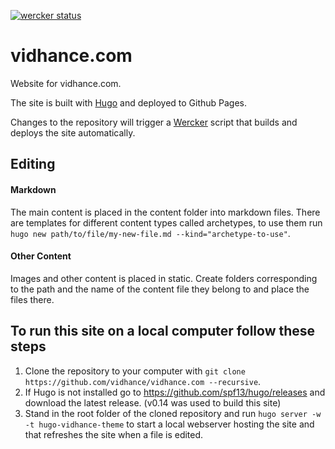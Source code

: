 [![wercker status](https://app.wercker.com/status/f82582583dfb4c8cff11cf3e407fcaba/m "wercker status")](https://app.wercker.com/project/bykey/f82582583dfb4c8cff11cf3e407fcaba)

# vidhance.com
Website for vidhance.com.

The site is built with [Hugo](http://gohugo.io/) and deployed to Github Pages.

Changes to the repository will trigger a [Wercker](http://wercker.com/) script that builds and deploys the site automatically.

## Editing
#### Markdown
The main content is placed in the content folder into markdown files.
There are templates for different content types called archetypes, to use them run ```hugo new path/to/file/my-new-file.md --kind="archetype-to-use"```.
#### Other Content
Images and other content is placed in static. Create folders corresponding to the path and the name of the content file they belong to and place the files there.

## To run this site on a local computer follow these steps

1. Clone the repository to your computer with ```git clone https://github.com/vidhance/vidhance.com --recursive```.
2. If Hugo is not installed go to https://github.com/spf13/hugo/releases and download the latest release. (v0.14 was used to build this site)
3. Stand in the root folder of the cloned repository and run ```hugo server -w -t hugo-vidhance-theme``` to start a local webserver hosting the site and that refreshes the site when a file is edited.
